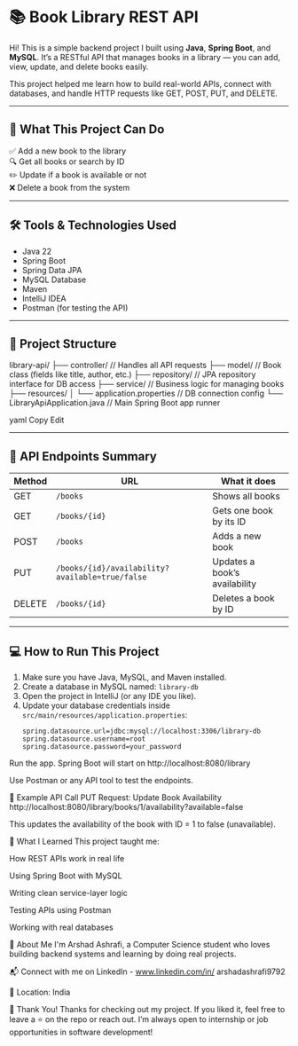 # 📚 Book Library REST API

Hi! This is a simple backend project I built using **Java**, **Spring Boot**, and **MySQL**. It’s a RESTful API that manages books in a library — you can add, view, update, and delete books easily.

This project helped me learn how to build real-world APIs, connect with databases, and handle HTTP requests like GET, POST, PUT, and DELETE.

---

## 🔧 What This Project Can Do

✅ Add a new book to the library  
🔍 Get all books or search by ID  
✏️ Update if a book is available or not  
❌ Delete a book from the system

---

## 🛠️ Tools & Technologies Used

- Java 22
- Spring Boot
- Spring Data JPA
- MySQL Database
- Maven
- IntelliJ IDEA
- Postman (for testing the API)

---

## 📁 Project Structure

library-api/
├── controller/ // Handles all API requests
├── model/ // Book class (fields like title, author, etc.)
├── repository/ // JPA repository interface for DB access
├── service/ // Business logic for managing books
├── resources/
│ └── application.properties // DB connection config
└── LibraryApiApplication.java // Main Spring Boot app runner

yaml
Copy
Edit

---

## 📌 API Endpoints Summary

| Method | URL | What it does |
|--------|-----|---------------|
| GET    | `/books` | Shows all books |
| GET    | `/books/{id}` | Gets one book by its ID |
| POST   | `/books` | Adds a new book |
| PUT    | `/books/{id}/availability?available=true/false` | Updates a book’s availability |
| DELETE | `/books/{id}` | Deletes a book by ID |

---

## 💻 How to Run This Project

1. Make sure you have Java, MySQL, and Maven installed.
2. Create a database in MySQL named: `library-db`
3. Open the project in IntelliJ (or any IDE you like).
4. Update your database credentials inside `src/main/resources/application.properties`:
   ```properties
   spring.datasource.url=jdbc:mysql://localhost:3306/library-db
   spring.datasource.username=root
   spring.datasource.password=your_password
Run the app. Spring Boot will start on http://localhost:8080/library

Use Postman or any API tool to test the endpoints.

📸 Example API Call
PUT Request: Update Book Availability
http://localhost:8080/library/books/1/availability?available=false

This updates the availability of the book with ID = 1 to false (unavailable).

🧠 What I Learned
This project taught me:

How REST APIs work in real life

Using Spring Boot with MySQL

Writing clean service-layer logic

Testing APIs using Postman

Working with real databases

👋 About Me
I'm Arshad Ashrafi, a Computer Science student who loves building backend systems and learning by doing real projects.

📬 Connect with me on LinkedIn - www.linkedin.com/in/
arshadashrafi9792

📌 Location: India

🙌 Thank You!
Thanks for checking out my project. If you liked it, feel free to leave a ⭐ on the repo or reach out. I’m always open to internship or job opportunities in software development!
